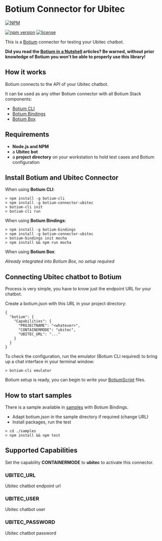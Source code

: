 # Botium Connector for Ubitec

[![NPM](https://nodei.co/npm/botium-connector-ubitec.png?downloads=true&downloadRank=true&stars=true)](https://nodei.co/npm/botium-connector-ubitec/)

[![npm version](https://badge.fury.io/js/botium-connector-ubitec.svg)](https://badge.fury.io/js/botium-connector-ubitec)
[![license](https://img.shields.io/github/license/mashape/apistatus.svg)]()


This is a [Botium](https://github.com/codeforequity-at/botium-core) connector for testing your Ubitec chatbot.

__Did you read the [Botium in a Nutshell](https://medium.com/@floriantreml/botium-in-a-nutshell-part-1-overview-f8d0ceaf8fb4) articles? Be warned, without prior knowledge of Botium you won't be able to properly use this library!__

## How it works
Botium connects to the API of your Ubitec chatbot.

It can be used as any other Botium connector with all Botium Stack components:
* [Botium CLI](https://github.com/codeforequity-at/botium-cli/)
* [Botium Bindings](https://github.com/codeforequity-at/botium-bindings/)
* [Botium Box](https://www.botium.at)

## Requirements
* **Node.js and NPM**
* a **Ubitec bot**
* a **project directory** on your workstation to hold test cases and Botium configuration

## Install Botium and Ubitec Connector

When using __Botium CLI__:

```
> npm install -g botium-cli
> npm install -g botium-connector-ubitec
> botium-cli init
> botium-cli run
```

When using __Botium Bindings__:

```
> npm install -g botium-bindings
> npm install -g botium-connector-ubitec
> botium-bindings init mocha
> npm install && npm run mocha
```

When using __Botium Box__:

_Already integrated into Botium Box, no setup required_

## Connecting Ubitec chatbot to Botium

Process is very simple, you have to know just the endpoint URL for your chatbot.
  
Create a botium.json with this URL in your project directory: 

```
{
  "botium": {
    "Capabilities": {
      "PROJECTNAME": "<whatever>",
      "CONTAINERMODE": "ubitec",
      "UBITEC_URL": "..."
    }
  }
}
```

To check the configuration, run the emulator (Botium CLI required) to bring up a chat interface in your terminal window:

```
> botium-cli emulator
```

Botium setup is ready, you can begin to write your [BotiumScript](https://github.com/codeforequity-at/botium-core/wiki/Botium-Scripting) files.

## How to start samples

There is a sample available in [samples](./samples) with Botium Bindings.

* Adapt botium.json in the sample directory if required (change URL)
* Install packages, run the test

```
> cd ./samples
> npm install && npm test
```

## Supported Capabilities

Set the capability __CONTAINERMODE__ to __ubitec__ to activate this connector.

### UBITEC_URL
Ubitec chatbot endpoint url

### UBITEC_USER
Ubitec chatbot user

### UBITEC_PASSWORD
Ubitec chatbot password
